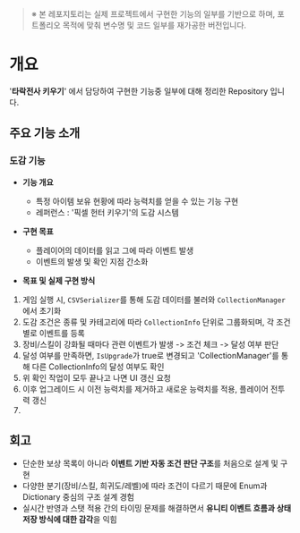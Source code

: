 > ※ 본 레포지토리는 실제 프로젝트에서 구현한 기능의 일부를 기반으로 하며, 포트폴리오 목적에 맞춰 변수명 및 코드 일부를 재가공한 버전입니다.

# 개요
'**타락전사 키우기**' 에서 담당하여 구현한 기능중 일부에 대해 정리한 Repository 입니다.

## 주요 기능 소개

### 도감 기능
- **기능 개요**
  - 특정 아이템 보유 현황에 따라 능력치를 얻을 수 있는 기능 구현
  - 레퍼런스 : '픽셀 헌터 키우기'의 도감 시스템
 
- **구현 목표**
  - 플레이어의 데이터를 읽고 그에 따라 이벤트 발생
  - 이벤트의 발생 및 확인 지점 간소화
 
- **목표 및 실제 구현 방식**
1. 게임 실행 시, `CSVSerializer`를 통해 도감 데이터를 불러와 `CollectionManager`에서 초기화
2. 도감 조건은 종류 및 카테고리에 따라 `CollectionInfo` 단위로 그룹화되며, 각 조건별로 이벤트를 등록
3. 장비/스킬이 강화될 때마다 관련 이벤트가 발생 -> 조건 체크 -> 달성 여부 판단
4. 달성 여부를 만족하면, `IsUpgrade`가 true로 변경되고 'CollectionManager'를 통해 다른 CollectionInfo의 달성 여부도 확인
5. 위 확인 작업이 모두 끝나고 나면 UI 갱신 요청
6. 이후 업그레이드 시 이전 능력치를 제거하고 새로운 능력치를 적용, 플레이어 전투력 갱신
7. 

## 회고

- 단순한 보상 목록이 아니라 **이벤트 기반 자동 조건 판단 구조**를 처음으로 설계 및 구현
- 다양한 분기(장비/스킬, 희귀도/레벨)에 따라 조건이 다르기 때문에 Enum과 Dictionary 중심의 구조 설계 경험
- 실시간 반영과 스탯 적용 간의 타이밍 문제를 해결하면서 **유니티 이벤트 흐름과 상태 저장 방식에 대한 감각**을 익힘

